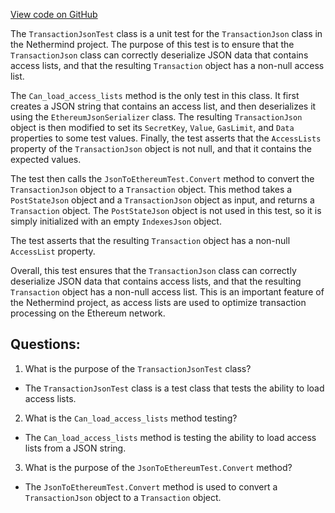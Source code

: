 [View code on GitHub](https://github.com/nethermindeth/nethermind/Ethereum.Blockchain.Test/TransactionJsonTest.cs)

The `TransactionJsonTest` class is a unit test for the `TransactionJson` class in the Nethermind project. The purpose of this test is to ensure that the `TransactionJson` class can correctly deserialize JSON data that contains access lists, and that the resulting `Transaction` object has a non-null access list.

The `Can_load_access_lists` method is the only test in this class. It first creates a JSON string that contains an access list, and then deserializes it using the `EthereumJsonSerializer` class. The resulting `TransactionJson` object is then modified to set its `SecretKey`, `Value`, `GasLimit`, and `Data` properties to some test values. Finally, the test asserts that the `AccessLists` property of the `TransactionJson` object is not null, and that it contains the expected values.

The test then calls the `JsonToEthereumTest.Convert` method to convert the `TransactionJson` object to a `Transaction` object. This method takes a `PostStateJson` object and a `TransactionJson` object as input, and returns a `Transaction` object. The `PostStateJson` object is not used in this test, so it is simply initialized with an empty `IndexesJson` object.

The test asserts that the resulting `Transaction` object has a non-null `AccessList` property.

Overall, this test ensures that the `TransactionJson` class can correctly deserialize JSON data that contains access lists, and that the resulting `Transaction` object has a non-null access list. This is an important feature of the Nethermind project, as access lists are used to optimize transaction processing on the Ethereum network.
## Questions: 
 1. What is the purpose of the `TransactionJsonTest` class?
- The `TransactionJsonTest` class is a test class that tests the ability to load access lists.

2. What is the `Can_load_access_lists` method testing?
- The `Can_load_access_lists` method is testing the ability to load access lists from a JSON string.

3. What is the purpose of the `JsonToEthereumTest.Convert` method?
- The `JsonToEthereumTest.Convert` method is used to convert a `TransactionJson` object to a `Transaction` object.